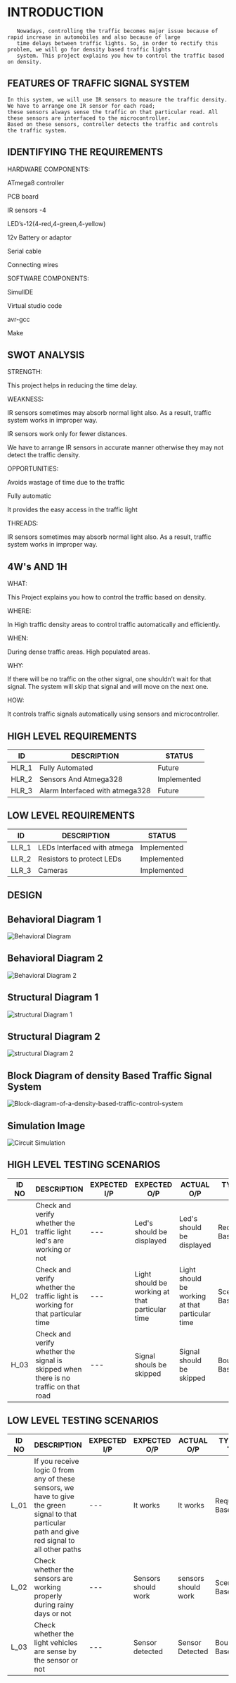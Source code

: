# INTRODUCTION

       Nowadays, controlling the traffic becomes major issue because of rapid increase in automobiles and also because of large
       time delays between traffic lights. So, in order to rectify this problem, we will go for density based traffic lights 
       system. This project explains you how to control the traffic based on density.
       
 ## FEATURES OF TRAFFIC SIGNAL SYSTEM 
  
    In this system, we will use IR sensors to measure the traffic density. We have to arrange one IR sensor for each road;
    these sensors always sense the traffic on that particular road. All these sensors are interfaced to the microcontroller.
    Based on these sensors, controller detects the traffic and controls the traffic system.

## IDENTIFYING THE REQUIREMENTS

HARDWARE COMPONENTS:

ATmega8 controller

PCB board

IR sensors -4

LED’s-12(4-red,4-green,4-yellow)

12v Battery or adaptor

Serial cable

Connecting wires

SOFTWARE COMPONENTS:

SimulIDE

Virtual studio code

avr-gcc

Make

## SWOT ANALYSIS

STRENGTH: 

  This project helps in reducing the time delay.

WEAKNESS:

  IR sensors sometimes may absorb normal light also. As a result, traffic system works in improper way.
  
  IR sensors work only for fewer distances.
  
  We have to arrange IR sensors in accurate manner otherwise they may not detect the traffic density.

OPPORTUNITIES:

  Avoids wastage of time due to the traffic
  
  Fully automatic
  
  It provides the easy access in the traffic light
  
THREADS:

 IR sensors sometimes may absorb normal light also. As a result, traffic system works in improper way.
  
## 4W's AND 1H
 
 WHAT:
 
  This Project explains you how to control the traffic based on density.
 
 WHERE:
 
  In High traffic density areas to control traffic automatically and efficiently.
  
 WHEN:
 
  During dense traffic areas.
  High populated areas.
 
 WHY:
 
  If there will be no traffic on the other signal, one shouldn’t wait for that signal. The system will skip that signal and will move on the next one.

 HOW:
 
  It controls traffic signals automatically using sensors and microcontroller.

## HIGH LEVEL REQUIREMENTS

|ID|DESCRIPTION|STATUS|
|---|---|---|
|HLR_1|Fully Automated|Future|
|HLR_2|Sensors And Atmega328|Implemented|
|HLR_3|Alarm Interfaced with atmega328|Future|

## LOW LEVEL REQUIREMENTS

|ID|DESCRIPTION|STATUS|
|---|---|---|
|LLR_1|LEDs Interfaced with atmega|Implemented|
|LLR_2|Resistors to protect LEDs|Implemented|
|LLR_3|Cameras|Implemented|

## DESIGN
## Behavioral Diagram 1
![Behavioral Diagram](https://user-images.githubusercontent.com/89175883/143678567-ae6b864c-503f-49a2-8790-d0c495754d55.jpg)

## Behavioral Diagram 2
![Behavioral Diagram 2](https://user-images.githubusercontent.com/89175883/143685127-ca11e48f-0f3b-4469-8e56-b6c6211e22bb.jpg)

## Structural Diagram 1
![structural Diagram 1](https://user-images.githubusercontent.com/89175883/143678490-fa3aa0b3-1b33-4676-917d-0d2f3a59e0e4.jpg)

## Structural Diagram 2
![structural Diagram 2](https://user-images.githubusercontent.com/89175883/143846020-541b4416-aa81-45b4-81c5-75538766b749.jpg)

## Block Diagram of density Based Traffic Signal System
![Block-diagram-of-a-density-based-traffic-control-system](https://user-images.githubusercontent.com/89175883/143678740-09661206-175e-4652-ad2d-39b0fb06b8cd.png)

## Simulation Image
![Circuit Simulation](https://user-images.githubusercontent.com/89175883/144375630-e623e24b-22c4-4759-a6a1-b08b7eccf356.jpeg)

## HIGH LEVEL TESTING SCENARIOS

|ID NO|DESCRIPTION|EXPECTED I/P|EXPECTED O/P|ACTUAL O/P|TYPES OF TEST|
|---|---|---|---|---|---|
|H_01|Check and verify whether the traffic light led's are working or not|---|Led's should be displayed|Led's should be displayed|Requirement Based|
|H_02|Check and verify whether the traffic light is working for that particular time|---|Light should be working at that particular time|Light should be working at that particular time|Scenario Based|
|H_03|Check and verify whether the signal is skipped when there is no traffic on that road|---|Signal shouls be skipped|Signal should be skipped|Boundary Based|

## LOW LEVEL TESTING SCENARIOS

|ID NO|DESCRIPTION|EXPECTED I/P|EXPECTED O/P|ACTUAL O/P|TYPES OF TEST|
|---|---|---|---|---|---|
|L_01|If you receive logic 0 from any of these sensors, we have to give the green signal to that particular path and give red signal to all other paths|---|It works|It works|Requirement Based|
|L_02|Check whether the sensors are working properly during rainy days or not|---|Sensors should work|sensors should work|Scenario Based|
|L_03|Check whether the light vehicles are sense by the sensor or not|---|Sensor detected|Sensor Detected|Boundary Based|



